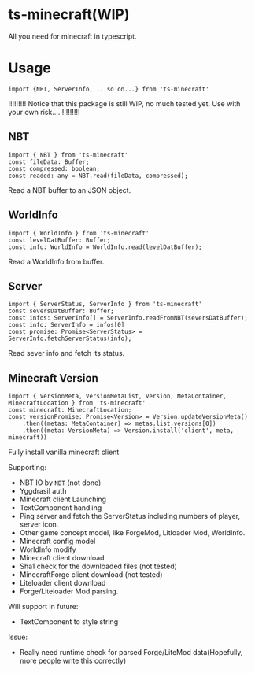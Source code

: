 # ts-minecraft(WIP)
All you need for minecraft in typescript.

# Usage
`import {NBT, ServerInfo, ...so on...} from 'ts-minecraft'`

!!!!!!!!!
Notice that this package is still WIP, no much tested yet.
Use with your own risk....
!!!!!!!!!

## NBT
    import { NBT } from 'ts-minecraft'
    const fileData: Buffer;
    const compressed: boolean;
    const readed: any = NBT.read(fileData, compressed);
Read a NBT buffer to an JSON object. 

## WorldInfo
    import { WorldInfo } from 'ts-minecraft'
    const levelDatBuffer: Buffer;
    const info: WorldInfo = WorldInfo.read(levelDatBuffer);
Read a WorldInfo from buffer.

## Server
    import { ServerStatus, ServerInfo } from 'ts-minecraft'
    const seversDatBuffer: Buffer;
    const infos: ServerInfo[] = ServerInfo.readFromNBT(seversDatBuffer);
    const info: ServerInfo = infos[0]
    const promise: Promise<ServerStatus> = ServerInfo.fetchServerStatus(info);

Read sever info and fetch its status.

## Minecraft Version
    import { VersionMeta, VersionMetaList, Version, MetaContainer, MinecraftLocation } from 'ts-minecraft'
    const minecraft: MinecraftLocation;
    const versionPromise: Promise<Version> = Version.updateVersionMeta()
        .then((metas: MetaContainer) => metas.list.versions[0])
        .then((meta: VersionMeta) => Version.install('client', meta, minecraft))

Fully install vanilla minecraft client

Supporting:
- NBT IO by `NBT` (not done)
- Yggdrasil auth
- Minecraft client Launching 
- TextComponent handling
- Ping server and fetch the ServerStatus including numbers of player, server icon.
- Other game concept model, like ForgeMod, Litloader Mod, WorldInfo.
- Minecraft config model
- WorldInfo modify
- Minecraft client download
- Sha1 check for the downloaded files (not tested)
- MinecraftForge client download (not tested)
- Liteloader client download
- Forge/Liteloader Mod parsing.

Will support in future:
- TextComponent to style string

Issue:
- Really need runtime check for parsed Forge/LiteMod data(Hopefully, more people write this correctly)